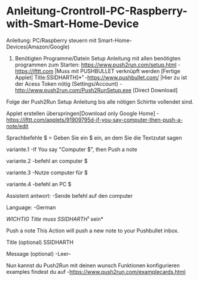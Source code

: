 # Anleitung-Crontroll-PC-Raspberry-with-Smart-Home-Device
Anleitung: PC/Raspberry steuern mit Smart-Home-Devices(Amazon/Google)

1. Benötigten Programme/Datein 
Setup Anleitung mit allen benötigten programmen zum Starten: https://www.push2run.com/setup.html
-https://ifttt.com           |Muss mit PUSHBULLET verknüpft werden		 [Fertige Applet| Title:SSIDHARTH]*¹
-https://www.pushbullet.com/ |Hier zu ist der Acess Token nötig (Settings/Account)
-http://www.push2run.com/Push2RunSetup.exe [Direct Download]

Folge der Push2Run Setup Anleitung bis alle nötigen Schirtte vollendet sind.

Applet erstellen überspringen[Download only Google Home]
-https://ifttt.com/applets/91909795d-if-you-say-computer-then-push-a-note/edit

Sprachbefehle $ = Geben Sie ein $ ein, an dem Sie die Textzutat sagen

variante.1		-If You say "Computer $", then Push a note  

variante.2		-befehl an computer $

variante.3		-Nutze computer für $

variante.4		-befehl an PC $

Assistent antwort:	-Sende befehl auf den computer

Language:		-German

*WICHTIG Title muss SSIDHARTH*¹ sein* 

Push a note
This Action will push a new note to your Pushbullet inbox.

Title (optional)
SSIDHARTH

Message (optional)
-Leer-
								
Nun kannst du Push2Run mit deinen wunsch Funktionen konfigurieren examples findest du auf
-https://www.push2run.com/examplecards.html


